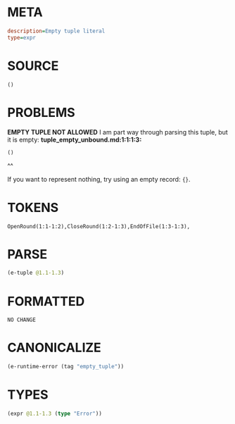 # META
~~~ini
description=Empty tuple literal
type=expr
~~~
# SOURCE
~~~roc
()
~~~
# PROBLEMS
**EMPTY TUPLE NOT ALLOWED**
I am part way through parsing this tuple, but it is empty:
**tuple_empty_unbound.md:1:1:1:3:**
```roc
()
```
^^

If you want to represent nothing, try using an empty record: `{}`.

# TOKENS
~~~zig
OpenRound(1:1-1:2),CloseRound(1:2-1:3),EndOfFile(1:3-1:3),
~~~
# PARSE
~~~clojure
(e-tuple @1.1-1.3)
~~~
# FORMATTED
~~~roc
NO CHANGE
~~~
# CANONICALIZE
~~~clojure
(e-runtime-error (tag "empty_tuple"))
~~~
# TYPES
~~~clojure
(expr @1.1-1.3 (type "Error"))
~~~
